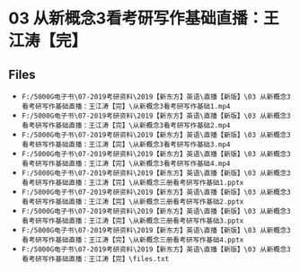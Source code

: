 # 03 从新概念3看考研写作基础直播：王江涛【完】

## Files

- `F:/5000G电子书\07-2019考研资料\2019【新东方】英语\直播【新版】\03 从新概念3看考研写作基础直播：王江涛【完】\从新概念3看考研写作基础1.mp4`
- `F:/5000G电子书\07-2019考研资料\2019【新东方】英语\直播【新版】\03 从新概念3看考研写作基础直播：王江涛【完】\从新概念3看考研写作基础2.mp4`
- `F:/5000G电子书\07-2019考研资料\2019【新东方】英语\直播【新版】\03 从新概念3看考研写作基础直播：王江涛【完】\从新概念3看考研写作基础3.mp4`
- `F:/5000G电子书\07-2019考研资料\2019【新东方】英语\直播【新版】\03 从新概念3看考研写作基础直播：王江涛【完】\从新概念3看考研写作基础4.mp4`
- `F:/5000G电子书\07-2019考研资料\2019【新东方】英语\直播【新版】\03 从新概念3看考研写作基础直播：王江涛【完】\从新概念三册看考研写作基础1.pptx`
- `F:/5000G电子书\07-2019考研资料\2019【新东方】英语\直播【新版】\03 从新概念3看考研写作基础直播：王江涛【完】\从新概念三册看考研写作基础2.pptx`
- `F:/5000G电子书\07-2019考研资料\2019【新东方】英语\直播【新版】\03 从新概念3看考研写作基础直播：王江涛【完】\从新概念三册看考研写作基础3.pptx`
- `F:/5000G电子书\07-2019考研资料\2019【新东方】英语\直播【新版】\03 从新概念3看考研写作基础直播：王江涛【完】\从新概念三册看考研写作基础4.pptx`
- `F:/5000G电子书\07-2019考研资料\2019【新东方】英语\直播【新版】\03 从新概念3看考研写作基础直播：王江涛【完】\files.txt`
